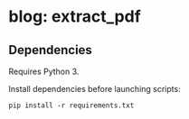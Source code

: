 # blog: extract_pdf

## Dependencies

Requires Python 3. 

Install dependencies before launching scripts:
```
pip install -r requirements.txt
```

